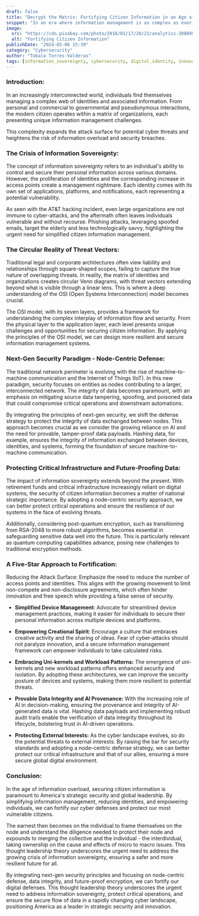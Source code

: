 ```yaml
---
draft: false
title: "Decrypt the Matrix: Fortifying Citizen Information in an Age of Overload"
snippet: "In an era where information management is as complex as ever, the need for robust security measures to protect citizen information has become a critical priority. This blog delves into the intricacies of securing identities and data in a digitally interconnected society."
image:
  src: "https://cdn.pixabay.com/photo/2018/01/17/20/22/analytics-3088958_1280.jpg"
  alt: "Fortifying Citizen Information"
publishDate: "2024-05-06 15:39"
category: "Cybersecurity"
author: "Tobalo Torres-Valderas"
tags: [information_sovereignty, cybersecurity, digital_identity, innovation]
---
```


### Introduction:
In an increasingly interconnected world, individuals find themselves managing a complex web of identities and associated information. From personal and commercial to governmental and pseudonymous interactions, the modern citizen operates within a matrix of organizations, each presenting unique information management challenges. 

This complexity expands the attack surface for potential cyber threats and heightens the risk of information overload and security breaches.

### The Crisis of Information Sovereignty:
The concept of information sovereignty refers to an individual's ability to control and secure their personal information across various domains. However, the proliferation of identities and the corresponding increase in access points create a management nightmare. Each identity comes with its own set of applications, platforms, and notifications, each representing a potential vulnerability.

As seen with the AT&T hacking incident, even large organizations are not immune to cyber-attacks, and the aftermath often leaves individuals vulnerable and without recourse. Phishing attacks, leveraging spoofed emails, target the elderly and less technologically savvy, highlighting the urgent need for simplified citizen information management.

### The Circular Reality of Threat Vectors:
Traditional legal and corporate architectures often view liability and relationships through square-shaped scopes, failing to capture the true nature of overlapping threats. In reality, the matrix of identities and organizations creates circular Venn diagrams, with threat vectors extending beyond what is visible through a linear lens. This is where a deep understanding of the OSI (Open Systems Interconnection) model becomes crucial.

The OSI model, with its seven layers, provides a framework for understanding the complex interplay of information flow and security. From the physical layer to the application layer, each level presents unique challenges and opportunities for securing citizen information. By applying the principles of the OSI model, we can design more resilient and secure information management systems.

### Next-Gen Security Paradigm - Node-Centric Defense:
The traditional network perimeter is evolving with the rise of machine-to-machine communication and the Internet of Things (IoT). In this new paradigm, security focuses on entities as nodes contributing to a larger, interconnected network. The integrity of data becomes paramount, with an emphasis on mitigating source data tampering, spoofing, and poisoned data that could compromise critical operations and downstream automations.

By integrating the principles of next-gen security, we shift the defense strategy to protect the integrity of data exchanged between nodes. This approach becomes crucial as we consider the growing reliance on AI and the need for provable, tamper-proof data payloads. Hashing data, for example, ensures the integrity of information exchanged between devices, identities, and systems, forming the foundation of secure machine-to-machine communication.

### Protecting Critical Infrastructure and Future-Proofing Data:
The impact of information sovereignty extends beyond the present. With retirement funds and critical infrastructure increasingly reliant on digital systems, the security of citizen information becomes a matter of national strategic importance. By adopting a node-centric security approach, we can better protect critical operations and ensure the resilience of our systems in the face of evolving threats.

Additionally, considering post-quantum encryption, such as transitioning from RSA-2048 to more robust algorithms, becomes essential in safeguarding sensitive data well into the future. This is particularly relevant as quantum computing capabilities advance, posing new challenges to traditional encryption methods.

### A Five-Star Approach to Fortification:
Reducing the Attack Surface: Emphasize the need to reduce the number of access points and identities. This aligns with the growing movement to limit non-compete and non-disclosure agreements, which often hinder innovation and free speech while providing a false sense of security.

- **Simplified Device Management**: Advocate for streamlined device management practices, making it easier for individuals to secure their personal information across multiple devices and platforms.

- **Empowering Creational Spirit**: Encourage a culture that embraces creative activity and the sharing of ideas. Fear of cyber-attacks should not paralyze innovation, and a secure information management framework can empower individuals to take calculated risks.

- **Embracing Uni-kernels and Workload Patterns:** The emergence of uni-kernels and new workload patterns offers enhanced security and isolation. By adopting these architectures, we can improve the security posture of devices and systems, making them more resilient to potential threats.

- **Provable Data Integrity and AI Provenance:** With the increasing role of AI in decision-making, ensuring the provenance and integrity of AI-generated data is vital. Hashing data payloads and implementing robust audit trails enable the verification of data integrity throughout its lifecycle, bolstering trust in AI-driven operations.

- **Protecting External Interests:** As the cyber landscape evolves, so do the potential threats to external interests. By raising the bar for security standards and adopting a node-centric defense strategy, we can better protect our critical infrastructure and that of our allies, ensuring a more secure global digital environment.

### Conclusion:
In the age of information overload, securing citizen information is paramount to America's strategic security and global leadership. By simplifying information management, reducing identities, and empowering individuals, we can fortify our cyber defenses and protect our most vulnerable citizens. 

The earnest then becomes on the individual to frame themselves on the node and understand the diligence needed to protect their node and expounds to merging the collective and the individual - the interdividual, taking ownership on the cause and effects of micro to macro issues. This thought leadership theory underscores the urgent need to address the growing crisis of information sovereignty, ensuring a safer and more resilient future for all.

By integrating next-gen security principles and focusing on node-centric defense, data integrity, and future-proof encryption, we can fortify our digital defenses. This thought leadership theory underscores the urgent need to address information sovereignty, protect critical operations, and ensure the secure flow of data in a rapidly changing cyber landscape, positioning America as a leader in strategic security and innovation.
